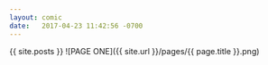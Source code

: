 ```yaml
---
layout: comic
date:   2017-04-23 11:42:56 -0700
---
```

{{ site.posts }}
![PAGE ONE]({{ site.url }}/pages/{{ page.title }}.png)

